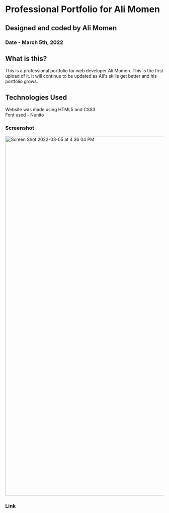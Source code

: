 # Professional Portfolio for Ali Momen
## Designed and coded by Ali Momen
### Date - March 5th, 2022

## What is this?
This is a professional portfolio for web developer Ali Momen. This is the first upload of it. It will continue to be updated as Ali's skills get better and his portfolio grows.

## Technologies Used
Website was made using HTML5 and CSS3.  
Font used - Nunito

### Screenshot
<img width="1139" alt="Screen Shot 2022-03-05 at 4 36 04 PM" src="https://user-images.githubusercontent.com/98864491/156900571-f5b44a69-49df-4bb4-8d16-a5a9dd104f16.png">

### Link
